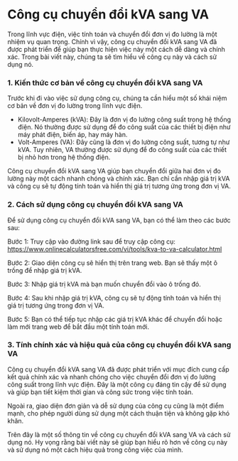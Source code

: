 Công cụ chuyển đổi kVA sang VA
==============================

Trong lĩnh vực điện, việc tính toán và chuyển đổi đơn vị đo lường là một nhiệm vụ quan trọng. Chính vì vậy, công cụ chuyển đổi kVA sang VA đã được phát triển để giúp bạn thực hiện việc này một cách dễ dàng và chính xác. Trong bài viết này, chúng ta sẽ tìm hiểu về công cụ này và cách sử dụng nó.

### 1. Kiến thức cơ bản về công cụ chuyển đổi kVA sang VA

Trước khi đi vào việc sử dụng công cụ, chúng ta cần hiểu một số khái niệm cơ bản về đơn vị đo lường trong lĩnh vực điện.

- Kilovolt-Amperes (kVA): Đây là đơn vị đo lường công suất trong hệ thống điện. Nó thường được sử dụng để đo công suất của các thiết bị điện như máy phát điện, biến áp, hay máy hàn.
- Volt-Amperes (VA): Đây cũng là đơn vị đo lường công suất, tương tự như kVA. Tuy nhiên, VA thường được sử dụng để đo công suất của các thiết bị nhỏ hơn trong hệ thống điện.

Công cụ chuyển đổi kVA sang VA giúp bạn chuyển đổi giữa hai đơn vị đo lường này một cách nhanh chóng và chính xác. Bạn chỉ cần nhập giá trị kVA và công cụ sẽ tự động tính toán và hiển thị giá trị tương ứng trong đơn vị VA.

### 2. Cách sử dụng công cụ chuyển đổi kVA sang VA

Để sử dụng công cụ chuyển đổi kVA sang VA, bạn có thể làm theo các bước sau:

Bước 1: Truy cập vào đường link sau để truy cập công cụ: <https://www.onlinecalculatorsfree.com/vi/tools/kva-to-va-calculator.html>

Bước 2: Giao diện công cụ sẽ hiển thị trên trang web. Bạn sẽ thấy một ô trống để nhập giá trị kVA.

Bước 3: Nhập giá trị kVA mà bạn muốn chuyển đổi vào ô trống đó.

Bước 4: Sau khi nhập giá trị kVA, công cụ sẽ tự động tính toán và hiển thị giá trị tương ứng trong đơn vị VA.

Bước 5: Bạn có thể tiếp tục nhập các giá trị kVA khác để chuyển đổi hoặc làm mới trang web để bắt đầu một tính toán mới.

### 3. Tính chính xác và hiệu quả của công cụ chuyển đổi kVA sang VA

Công cụ chuyển đổi kVA sang VA đã được phát triển với mục đích cung cấp kết quả chính xác và nhanh chóng cho việc chuyển đổi đơn vị đo lường công suất trong lĩnh vực điện. Đây là một công cụ đáng tin cậy để sử dụng và giúp bạn tiết kiệm thời gian và công sức trong việc tính toán.

Ngoài ra, giao diện đơn giản và dễ sử dụng của công cụ cũng là một điểm mạnh, cho phép người dùng sử dụng một cách thuận tiện và không gặp khó khăn.

Trên đây là một số thông tin về công cụ chuyển đổi kVA sang VA và cách sử dụng nó. Hy vọng rằng bài viết này sẽ giúp bạn hiểu rõ hơn về công cụ này và sử dụng nó một cách hiệu quả trong công việc của mình.